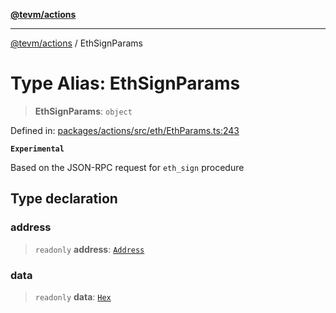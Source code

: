 [**@tevm/actions**](../README.md)

***

[@tevm/actions](../globals.md) / EthSignParams

# Type Alias: EthSignParams

> **EthSignParams**: `object`

Defined in: [packages/actions/src/eth/EthParams.ts:243](https://github.com/evmts/tevm-monorepo/blob/main/packages/actions/src/eth/EthParams.ts#L243)

**`Experimental`**

Based on the JSON-RPC request for `eth_sign` procedure

## Type declaration

### address

> `readonly` **address**: [`Address`](Address.md)

### data

> `readonly` **data**: [`Hex`](Hex.md)
